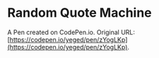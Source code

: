 # Random Quote Machine

A Pen created on CodePen.io. Original URL: [https://codepen.io/yeged/pen/zYogLKp](https://codepen.io/yeged/pen/zYogLKp).


